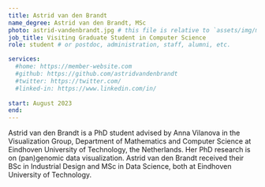 ```yaml
---
title: Astrid van den Brandt
name_degree: Astrid van den Brandt, MSc
photo: astrid-vandenbrandt.jpg # this file is relative to `assets/img/members/`
job_title: Visiting Graduate Student in Computer Science
role: student # or postdoc, administration, staff, alumni, etc.

services:
  #home: https://member-website.com
  #github: https://github.com/astridvandenbrandt
  #twitter: https://twitter.com/
  #linked-in: https://www.linkedin.com/in/
  
start: August 2023
end:
---
```

Astrid van den Brandt is a PhD student advised by Anna Vilanova in the Visualization Group, Department of Mathematics and Computer Science at Eindhoven University of Technology, the Netherlands. Her PhD research is on (pan)genomic data visualization.
Astrid van den Brandt received their BSc in Industrial Design and MSc in Data Science, both at Eindhoven University of Technology.
 
